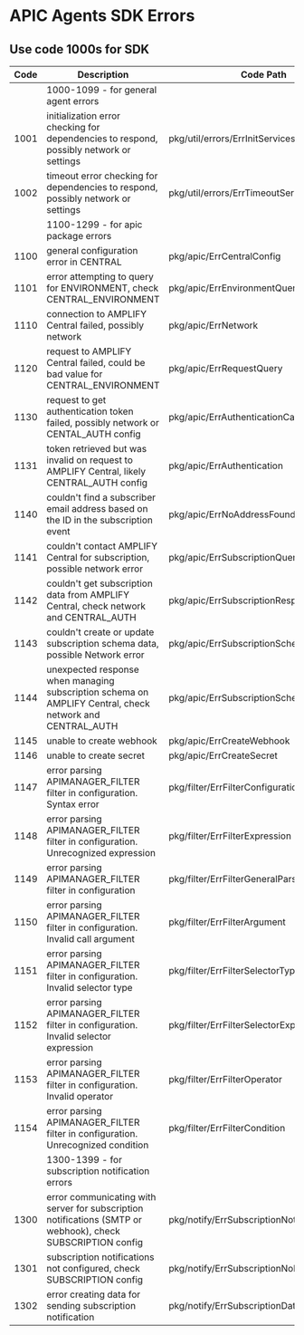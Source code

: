 # APIC Agents SDK Errors

## Use code 1000s for SDK

| Code | Description                                                                                                 | Code Path                                  |
|------|-------------------------------------------------------------------------------------------------------------|--------------------------------------------|
|      | 1000-1099 - for general agent errors                                                                        |                                            |
| 1001 | initialization error checking for dependencies to respond, possibly network or settings                     | pkg/util/errors/ErrInitServicesNotReady    |
| 1002 | timeout error checking for dependencies to respond, possibly network or settings                            | pkg/util/errors/ErrTimeoutServicesNotReady |
|      | 1100-1299 - for apic package errors                                                                         |                                            |
| 1100 | general configuration error in CENTRAL                                                                      | pkg/apic/ErrCentralConfig                  |
| 1101 | error attempting to query for ENVIRONMENT, check CENTRAL_ENVIRONMENT                                        | pkg/apic/ErrEnvironmentQuery               |
| 1110 | connection to AMPLIFY Central failed, possibly network                                                      | pkg/apic/ErrNetwork                        |
| 1120 | request to AMPLIFY Central failed, could be bad value for CENTRAL_ENVIRONMENT                               | pkg/apic/ErrRequestQuery                   |
| 1130 | request to get authentication token failed, possibly network or CENTAL_AUTH config                          | pkg/apic/ErrAuthenticationCall             |
| 1131 | token retrieved but was invalid on request to AMPLIFY Central, likely CENTRAL_AUTH config                   | pkg/apic/ErrAuthentication                 |
| 1140 | couldn't find a subscriber email address based on the ID in the subscription event                          | pkg/apic/ErrNoAddressFound                 |
| 1141 | couldn't contact AMPLIFY Central for subscription, possible network error                                   | pkg/apic/ErrSubscriptionQuery              |
| 1142 | couldn't get subscription data from AMPLIFY Central, check network and CENTRAL_AUTH                         | pkg/apic/ErrSubscriptionResp               |
| 1143 | couldn't create or update subscription schema data, possible Network error                                  | pkg/apic/ErrSubscriptionSchemaCreate       |
| 1144 | unexpected response when managing subscription schema on AMPLIFY Central, check network and CENTRAL_AUTH    | pkg/apic/ErrSubscriptionSchemaResp         |
| 1145 | unable to create webhook                                                                                    | pkg/apic/ErrCreateWebhook                  |
| 1146 | unable to create secret                                                                                     | pkg/apic/ErrCreateSecret                   |
| 1147 | error parsing APIMANAGER_FILTER filter in configuration. Syntax error                                       | pkg/filter/ErrFilterConfiguration          |
| 1148 | error parsing APIMANAGER_FILTER filter in configuration. Unrecognized expression                            | pkg/filter/ErrFilterExpression             |
| 1149 | error parsing APIMANAGER_FILTER filter in configuration                                                     | pkg/filter/ErrFilterGeneralParse           |
| 1150 | error parsing APIMANAGER_FILTER filter in configuration. Invalid call argument                              | pkg/filter/ErrFilterArgument               |
| 1151 | error parsing APIMANAGER_FILTER filter in configuration. Invalid selector type                              | pkg/filter/ErrFilterSelectorType           |
| 1152 | error parsing APIMANAGER_FILTER filter in configuration. Invalid selector expression                        | pkg/filter/ErrFilterSelectorExpr           |
| 1153 | error parsing APIMANAGER_FILTER filter in configuration. Invalid operator                                   | pkg/filter/ErrFilterOperator               |
| 1154 | error parsing APIMANAGER_FILTER filter in configuration. Unrecognized condition                             | pkg/filter/ErrFilterCondition              |
|      | 1300-1399 - for subscription notification errors                                                            |                                            |
| 1300 | error communicating with server for subscription notifications (SMTP or webhook), check SUBSCRIPTION config | pkg/notify/ErrSubscriptionNotification     |
| 1301 | subscription notifications not configured, check SUBSCRIPTION config                                        | pkg/notify/ErrSubscriptionNoNotifications  |
| 1302 | error creating data for sending subscription notification                                                   | pkg/notify/ErrSubscriptionData             |
